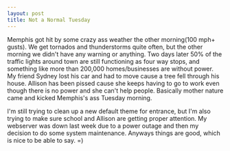 ```yaml
--- 
layout: post
title: Not a Normal Tuesday
---
```

<p>Memphis got hit by some crazy ass weather the other morning(100 mph+ gusts).  We get tornados and thunderstorms quite often, but the other morning we didn't have any warning or anything.  Two days later 50% of the traffic lights around town are still functioning as four way stops, and something like more than 200,000 homes/businesses are without power.  My friend Sydney lost his car and had to move cause a tree fell through his house.  Allison has been pissed cause she keeps having to go to work even though there is no power and she can't help people.  Basically mother nature came and kicked Memphis's ass Tuesday morning.</p>
<p>I'm still trying to clean up a new default theme for entrance, but I'm also trying to make sure school and Allison are getting proper attention.  My webserver was down last week due to a power outage and then my decision to do some system maintenance.  Anyways things are good, which is nice to be able to say. =)</p>
